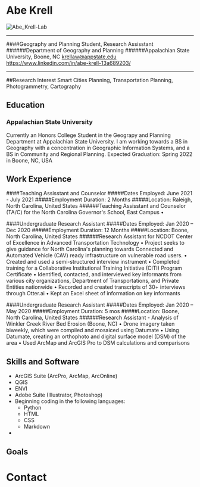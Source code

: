 # Abe  Krell
![Abe_Krell-Lab](Abe_Krell_Lab.jfif)

---
####Geography and Planning Student, Research Assisstant
######Department of Geography and Planning
######Appalachian State University, Boone, NC
krellaw@appstate.edu
https://www.linkedin.com/in/abe-krell-13a689203/

---
##Research Interest
Smart Cities Planning, Transportation Planning, Photogrammetry, Cartography

## Education
### Appalachian State University
Currently an Honors College Student in the Geograpy and Planning Department at Appalachian State University.  I am working towards a BS in Geography with a concentration in Geographic Information Systems, and a BS in Community and Regional Planning.
Expected Graduation: Spring 2022 in Boone, NC, USA

## Work Experience
####Teaching Assisstant and Counselor
#####Dates Employed: June 2021 - July 2021
#####Employment Duration: 2 Months
#####Location: Raleigh, North Carolina, United States
######Teaching Assisstant and Counselor (TA/C) for the North Carolina Governor's School, East Campus
•

####Undergraduate Research Assistant
#####Dates Employed: Jan 2020 – Dec 2020
#####Employment Duration: 12 Months
#####Location: Boone, North Carolina, United States
######Research Assistant for NCDOT Center of Excellence in Advanced Transportation Technology
• Project seeks to give guidance for North Carolina's planning towards Connected and Automated Vehicle (CAV) ready infrastructure on vulnerable road users.
• Created and used a semi-structured interview instrument
• Completed training for a Collaborative Institutional Training Initiative (CITI) Program Certificate
• Identified, contacted, and interviewed key informants from various city organizations, Department of Transportations, and Private Entities nationwide
• Recorded and created transcripts of 30+ interviews through Otter.ai
• Kept an Excel sheet of information on key informants

####Undergraduate Research Assistant
#####Dates Employed: Jan 2020 – May 2020
#####Employment Duration: 5 mos
#####Location: Boone, North Carolina, United States
######Research Assistant - Analysis of Winkler Creek River Bed Erosion (Boone, NC)
• Drone imagery taken biweekly, which were compiled and mosaiced using Datumate
• Using Datumate, creating an orthophoto and digital surface model (DSM) of the area
• Used ArcMap and ArcGIS Pro to DSM calculations and comparisons

## Skills and Software
- ArcGIS Suite (ArcPro, ArcMap, ArcOnline)
- QGIS
- ENVI
- Adobe Suite (Illustrator, Photoshop)
- Beginning coding in the following languages:
    - Python
  - HTML
  - CSS
  - Markdown
-
## Goals

# Contact
